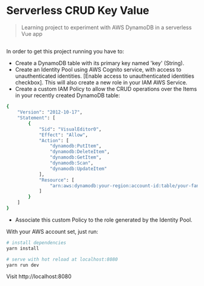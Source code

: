 # Serverless CRUD Key Value

> Learning project to experiment with AWS DynamoDB in a serverless Vue app

##

In order to get this project running you have to:

- Create a DynamoDB table with its primary key named 'key' (String).
- Create an Identity Pool using AWS Cognito service, with access to unauthenticated identities. [Enable access to unauthenticated identities checkbox]. This will also create a new role in your IAM AWS Service.
- Create a custom IAM Policy to allow the CRUD operations over the Items in your recently created DynamoDB table:

``` bash
{
    "Version": "2012-10-17",
    "Statement": [
        {
            "Sid": "VisualEditor0",
            "Effect": "Allow",
            "Action": [
                "dynamodb:PutItem",
                "dynamodb:DeleteItem",
                "dynamodb:GetItem",
                "dynamodb:Scan",
                "dynamodb:UpdateItem"
            ],
            "Resource": [
                "arn:aws:dynamodb:your-region:account-id:table/your-fancy-table"
            ]
        }
    ]
}
```

- Associate this custom Policy to the role generated by the Identity Pool.

With your AWS account set, just run:

``` bash
# install dependencies
yarn install

# serve with hot reload at localhost:8080
yarn run dev

```

Visit http://localhost:8080

